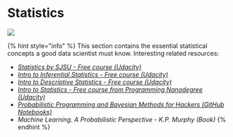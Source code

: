 # Statistics

![](https://media.giphy.com/media/rA4UF5rHBZHt6/giphy.gif)

{% hint style="info" %}
This section contains the essential statistical concepts a good data scientist must know. Interesting related resources:&#x20;

* [_Statistics by SJSU - Free course (Udacity)_](https://www.udacity.com/course/statistics--st095)
* [_Intro to Inferential Statistics - Free course (Udacity)_](https://www.udacity.com/course/intro-to-inferential-statistics--ud201)
* [_Intro to Descriptive Statistics - Free course (Udacity)_](https://www.udacity.com/course/intro-to-descriptive-statistics--ud827)
* [_Intro to Statistics - Free course from Programming Nanodegree (Udacity)_](https://www.udacity.com/course/intro-to-statistics--st101)
* [_Probabilistic Programming and Bayesian Methods for Hackers (GitHub Notebooks)_](https://github.com/CamDavidsonPilon/Probabilistic-Programming-and-Bayesian-Methods-for-Hackers)
* _Machine Learning. A Probabilistic Perspective - K.P. Murphy (Book)_
{% endhint %}
